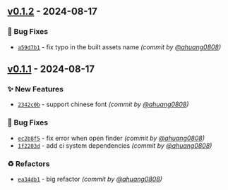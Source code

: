 
## [v0.1.2] - 2024-08-17
### :bug: Bug Fixes
- [`a59d7b1`](https://github.com/ahuang0808/swing-tool-gui/commit/a59d7b1b7fe4674a4c4236504503c5a4363dbe6a) - fix typo in the built assets name *(commit by [@ahuang0808](https://github.com/ahuang0808))*


## [v0.1.1] - 2024-08-17
### :sparkles: New Features
- [`2342c0b`](https://github.com/ahuang0808/swing-tool-gui/commit/2342c0b7bd856a5778d0cd90a1f12060586af767) - support chinese font *(commit by [@ahuang0808](https://github.com/ahuang0808))*

### :bug: Bug Fixes
- [`ec2b8f5`](https://github.com/ahuang0808/swing-tool-gui/commit/ec2b8f51469763ab31e63d06a06e4109b6010655) - fix error when open finder *(commit by [@ahuang0808](https://github.com/ahuang0808))*
- [`1f2203d`](https://github.com/ahuang0808/swing-tool-gui/commit/1f2203d7f68bea19baee362c4abe3a2ca8dcd2b1) - add ci system dependencies *(commit by [@ahuang0808](https://github.com/ahuang0808))*

### :recycle: Refactors
- [`ea34db1`](https://github.com/ahuang0808/swing-tool-gui/commit/ea34db183821b93e9d986b59c3889c4b0137f0b3) - big refactor *(commit by [@ahuang0808](https://github.com/ahuang0808))*

[v0.1.1]: https://github.com/ahuang0808/swing-tool-gui/compare/v0.1.0...v0.1.1
[v0.1.2]: https://github.com/ahuang0808/swing-tool-gui/compare/v0.1.1...v0.1.2
